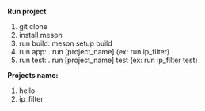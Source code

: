 **Run project**

1. git clone
2. install meson
3. run build: meson setup build
4. run app: . run [project_name] (ex: run ip_filter)
4. run test: . run [project_name] test (ex: run ip_filter test)


**Projects name:**

1. hello
2. ip_filter
